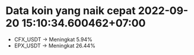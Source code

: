 # Data koin yang naik cepat 2022-09-20 15:10:34.600462+07:00

* CFX_USDT -> Meningkat 5.94%
* EPX_USDT -> Meningkat 26.44%
